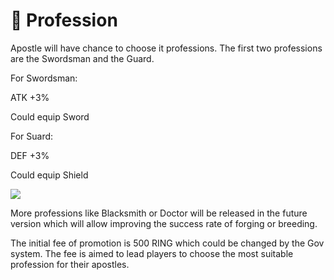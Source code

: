 # 🏫 Profession

Apostle will have chance to choose it professions. The first two professions are the Swordsman and the Guard.

For Swordsman:

ATK +3%

Could equip Sword

For Suard:

DEF +3%

Could equip Shield

![](https://miro.medium.com/max/1400/1\*pvnYxjTE4FXpxrRVY43Dfg.png)

More professions like Blacksmith or Doctor will be released in the future version which will allow improving the success rate of forging or breeding.

The initial fee of promotion is 500 RING which could be changed by the Gov system. The fee is aimed to lead players to choose the most suitable profession for their apostles.
